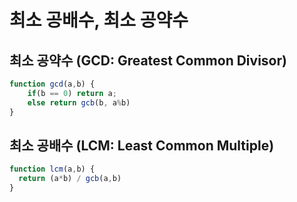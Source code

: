 # 최소 공배수, 최소 공약수

## 최소 공약수 (GCD: Greatest Common Divisor)

```js
function gcd(a,b) {
	if(b == 0) return a;
	else return gcb(b, a%b)
}
```

## 최소 공배수 (LCM: Least Common Multiple)

```js
function lcm(a,b) {
  return (a*b) / gcb(a,b)
}
```